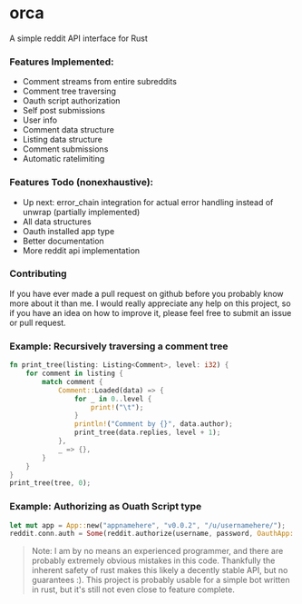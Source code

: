 # orca
A simple reddit API interface for Rust

### Features Implemented:
- Comment streams from entire subreddits
- Comment tree traversing
- Oauth script authorization
- Self post submissions
- User info
- Comment data structure
- Listing data structure
- Comment submissions
- Automatic ratelimiting

### Features Todo (nonexhaustive):
- Up next: error_chain integration for actual error handling instead of unwrap (partially implemented)
- All data structures
- Oauth installed app type
- Better documentation
- More reddit api implementation


### Contributing
If you have ever made a pull request on github before you probably know more about it than me. I would really appreciate any help on this project, so if you have an idea on how to improve it, please feel free to submit an issue or pull request.

### Example: Recursively traversing a comment tree
```rust
fn print_tree(listing: Listing<Comment>, level: i32) {
	for comment in listing {
		match comment {
			Comment::Loaded(data) => {
				for _ in 0..level {
					print!("\t");
				}
				println!("Comment by {}", data.author);
				print_tree(data.replies, level + 1);
			},
			_ => {},
		}
	}
}
print_tree(tree, 0);
```


### Example: Authorizing as Ouath Script type
```rust
let mut app = App::new("appnamehere", "v0.0.2", "/u/usernamehere/");
reddit.conn.auth = Some(reddit.authorize(username, password, OauthApp::Script(app_id, app_secret)).unwrap());
```

> Note: I am by no means an experienced programmer, and there are probably extremely obvious mistakes in this code. Thankfully the inherent safety of rust makes this likely a decently stable API, but no guarantees :). This project is probably usable for a simple bot written in rust, but it's still not even close to feature complete.
